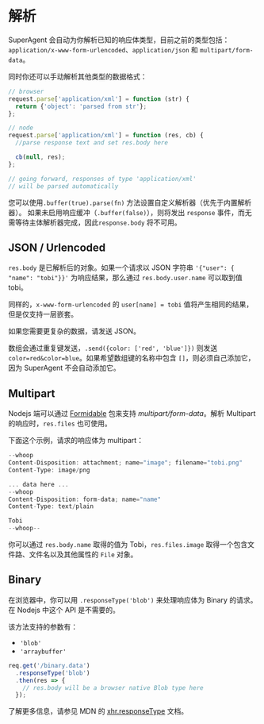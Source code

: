 # 解析

SuperAgent
会自动为你解析已知的响应体类型，目前之前的类型包括：`application/x-www-form-urlencoded`、`application/json` 和 `multipart/form-data`。

同时你还可以手动解析其他类型的数据格式：

```js
// browser
request.parse['application/xml'] = function (str) {
  return {'object': 'parsed from str'};
};

// node
request.parse['application/xml'] = function (res, cb) {
  //parse response text and set res.body here

  cb(null, res);
};

// going forward, responses of type 'application/xml'
// will be parsed automatically
```

您可以使用`.buffer(true).parse(fn)` 方法设置自定义解析器（优先于内置解析器）。 如果未启用响应缓冲（`.buffer(false)`），则将发出 `response` 事件，而无需等待主体解析器完成，因此`response.body` 将不可用。

## JSON / Urlencoded

`res.body` 是已解析后的对象。如果一个请求以 JSON 字符串 `'{"user": { "name": "tobi"}}'` 为响应结果，那么通过 `res.body.user.name`  可以取到值 tobi。

同样的，`x-www-form-urlencoded` 的 `user[name] = tobi` 值将产生相同的结果，但是仅支持一层嵌套。

如果您需要更复杂的数据，请发送 JSON。

数组会通过重复键发送，`.send({color: ['red', 'blue']})` 则发送 `color=red&color=blue`。如果希望数组键的名称中包含 `[]`，则必须自己添加它，因为 SuperAgent 不会自动添加它。

## Multipart

Nodejs 端可以通过 [Formidable](https://github.com/felixge/node-formidable) 包来支持 _multipart/form-data_。解析 Multipart 的响应时，`res.files` 也可使用。

下面这个示例，请求的响应体为 multipart：

```js
--whoop
Content-Disposition: attachment; name="image"; filename="tobi.png"
Content-Type: image/png

... data here ...
--whoop
Content-Disposition: form-data; name="name"
Content-Type: text/plain

Tobi
--whoop--
```

你可以通过 `res.body.name` 取得的值为 Tobi，`res.files.image`
取得一个包含文件路、文件名以及其他属性的 `File` 对象。

## Binary

在浏览器中，你可以用 `.responseType('blob')` 来处理响应体为 Binary 的请求。在 Nodejs 中这个 API
是不需要的。

该方法支持的参数有：

- `'blob'`
- `'arraybuffer'`

```js
req.get('/binary.data')
  .responseType('blob')
  .then(res => {
    // res.body will be a browser native Blob type here
  });
```

了解更多信息，请参见 MDN 的 [xhr.responseType](https://developer.mozilla.org/en-US/docs/Web/API/XMLHttpRequest/responseType) 文档。
